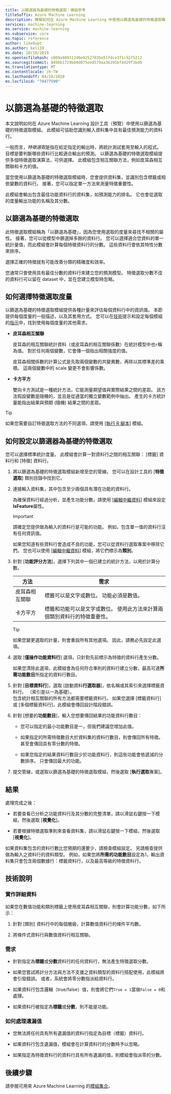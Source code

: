 ```yaml
---
title: 以篩選器為基礎的特徵選取：模組參考
titleSuffix: Azure Machine Learning
description: 瞭解如何在 Azure Machine Learning 中使用以篩選為基礎的特徵選取模組，以識別資料集內具有最佳預測能力的功能。
services: machine-learning
ms.service: machine-learning
ms.subservice: core
ms.topic: reference
author: likebupt
ms.author: keli19
ms.date: 10/10/2019
ms.openlocfilehash: c009a98931240e92527035e51fdce3f1c92f5212
ms.sourcegitcommit: 849bb1729b89d075eed579aa36395bf4d29f3bd9
ms.translationtype: MT
ms.contentlocale: zh-TW
ms.lasthandoff: 04/28/2020
ms.locfileid: "79477590"
---
```

# <a name="filter-based-feature-selection"></a>以篩選為基礎的特徵選取

本文說明如何在 Azure Machine Learning 設計工具（預覽）中使用以篩選為基礎的特徵選取模組。 此模組可協助您識別輸入資料集中具有最佳預測能力的資料行。 

一般而言，*特徵選取*是指在給定指定的輸出時，將統計測試套用至輸入的程式。 目標是要判斷哪些資料行比較適合輸出的預測。 以篩選為基礎的特徵選取模組提供多個特徵選取演算法，可供選擇。 此模組包含相互關聯方法，例如皮耳森相互關聯和卡方的值。 

當您使用以篩選為基礎的特徵選取模組時，您會提供資料集，並識別包含標籤或相依變數的資料行。 接著，您可以指定單一方法來測量特徵重要性。

此模組會輸出包含最佳功能資料行的資料集，如預測能力的排名。 它也會從選取的度量輸出功能的名稱及其分數。  

## <a name="what-filter-based-feature-selection-is"></a>以篩選為基礎的特徵選取  

此特徵選取模組稱為「以篩選為基礎」，因為您使用選取的度量來尋找不相關的屬性。 接著，您可以從模型中篩選掉多餘的資料行。 您可以選擇適合您資料的單一統計量值，而此模組會計算每個特徵資料行的分數。 這些資料行會依其特性分數來排序。 

選擇正確的特徵就有可能改善分類的精確度和效率。 

您通常只會使用具有最佳分數的資料行來建立您的預測模型。 特徵選取分數不佳的資料行可以留在 dataset 中，並在您建立模型時忽略。  

## <a name="how-to-choose-a-feature-selection-metric"></a>如何選擇特徵選取度量

以篩選為基礎的特徵選取模組提供各種計量來評估每個資料行中的資訊值。 本節提供每個度量的一般描述，以及其套用方式。 您可以在[技術](#technical-notes)提示和設定每個模組的[指示](#how-to-configure-filter-based-feature-selection)中，找到使用每個度量的其他需求。

-   **皮耳森相互關聯**  

    皮耳森的相互關聯統計資料（或皮耳森的相互關聯係數）在統計模型中也`r`稱為值。 對於任何兩個變數，它會傳一個指出相關強度的值。

    皮耳森相關係數的計算公式是先取兩個變數的共變異數，再除以其標準差的乘積。 這兩個變數中的 scale 變更不會影響係數。  

-   **卡方平方**  

    雙向卡方測試是一種統計方法，它能測量期望值與實際結果之間的差距。 該方法假設變數是隨機的，並且是從適當的獨立變數範例中抽出。 產生的卡方統計量能指出結果與預期 (隨機) 結果之間的差距。  


> [!TIP]
> 如果您需要自訂特徵選取方法的不同選項，請使用 [[執行 R 腳本](execute-r-script.md)] 模組。 

## <a name="how-to-configure-filter-based-feature-selection"></a>如何設定以篩選器為基礎的特徵選取

您可以選擇標準統計度量。 此模組會計算一對資料行之間的相互關聯： [標籤] 資料行和 [特徵] 資料行。

1.  將以篩選為基礎的特徵選取模組新增至您的管線。 您可以在設計工具的 [**特徵選取**] 類別目錄中找到它。

2. 連接輸入資料集，其中包含至少兩個具有潛在功能的資料行。  

    為確保資料行經過分析，並產生功能分數，請使用 [[編輯中繼資料](edit-metadata.md)] 模組來設定**IsFeature**屬性。 

    > [!IMPORTANT]
    > 請確定您提供做為輸入的資料行是可能的功能。 例如，包含單一值的資料行沒有任何資訊值。
    >
    > 如果您知道有些資料行會造成不良的功能，您可以從資料行選取專案中移除它們。 您也可以使用 [[編輯中繼資料](edit-metadata.md)] 模組，將它們標示為**類別**。 
3.  針對 [**功能評分方法**]，選擇下列其中一個已建立的統計方法，以用於計算分數。  

    | 方法              | 需求                             |
    | ------------------- | ---------------------------------------- |
    | 皮耳森相互關聯 | 標籤可以是文字或數位。 功能必須是數值。 |
    卡方平方| 標籤和功能可以是文字或數位。 使用此方法來計算兩個類別資料行的特徵重要性。|

    > [!TIP]
    > 如果您變更選取的計量，則會重設所有其他選項。 因此，請務必先設定此選項。
4.  選取 [**僅操作功能資料行**] 選項，只針對先前標示為特徵的資料行產生分數。 

    如果您清除此選項，此模組會為任何符合準則的資料行建立分數，最高可達**所需功能數目**所指定的資料行數目。  

5.  針對 [**目標資料行**]，選取 [啟動資料**行選取器**]，依名稱或其索引來選擇標籤資料行。 （索引是以一為基礎）。  
    包含統計相互關聯的所有方法都需要標籤資料行。 如果您選擇 [標籤資料行] 或 [多個標籤資料行]，此模組會傳回設計階段錯誤。 

6.  針對 [想要的**功能數目**]，輸入您想要傳回結果的功能資料行數目：  

    - 您可以指定的最小功能數目是一，但我們建議您增加此值。  

    - 如果指定的所需特徵數目大於資料集的資料行數目，則會傳回所有特徵。 甚至會傳回具有零分數的特徵。  

    - 如果您指定的結果資料行數目少於功能資料行，則這些功能會依遞減的分數排序。 只會傳回最大的功能。 

7.  提交管線，或選取以篩選為基礎的特徵選取模組，然後選取 [**執行選取**專案]。


## <a name="results"></a>結果

處理完成之後：

+ 若要查看已分析之功能資料行及其分數的完整清單，請以滑鼠右鍵按一下模組，然後選取 [**視覺化**]。  

+ 若要根據特徵選取準則來查看資料集，請以滑鼠右鍵按一下模組，然後選取 [**視覺化**]。 

如果資料集包含的資料行數比您預期的還要少，請檢查模組設定。 另請檢查提供做為輸入之資料行的資料類型。 例如，如果您將**所需的功能數目**設定為1，輸出資料集只會包含兩個數據行：標籤資料行，以及最高等級的特徵資料行。


##  <a name="technical-notes"></a>技術說明  

### <a name="implementation-details"></a>實作詳細資料

如果您在數值功能和類別標籤上使用皮耳森相互關聯，則會計算功能分數，如下所示：  

1.  針對 [類別] 資料行中的每個層級，計算數值資料行的條件平均數。  

2.  將條件式資料行與數值資料行相互關聯。  

### <a name="requirements"></a>需求  

-   針對指定為**標籤**或**分數**資料行的任何資料行，無法產生特徵選取分數。  

-   如果您嘗試將計分方法與方法不支援之資料類型的資料行搭配使用，此模組將會引發錯誤。 或者，系統會將零分數指派給資料行。  

-   如果資料行包含邏輯（true/false）值，則會將它們`True = 1`當做`False = 0`和處理。  

-   如果資料行被指定為**標籤**或**分數**，則不能是功能。  

### <a name="how-missing-values-are-handled"></a>如何處理遺漏值  

-   您無法將任何具有所有遺漏值的資料行指定為目標（標籤）資料行。  

-   如果資料行包含遺漏值，模組會在計算資料行的分數時予以忽略。  

-   如果指定為特徵資料行的資料行具有所有遺漏的值，則模組會指派零的分數。   


## <a name="next-steps"></a>後續步驟

請參閱可用來 Azure Machine Learning 的[模組集合](module-reference.md)。 

